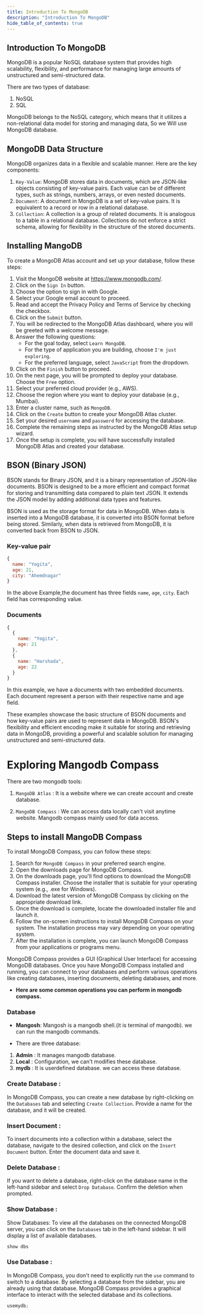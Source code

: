 ```yaml
---
title: Introduction To MongoDB
description: "Introduction To MongoDB"
hide_table_of_contents: true
---
```


## Introduction To MongoDB

MongoDB is a popular NoSQL database system that provides high scalability, flexibility, and performance for managing large amounts of unstructured and semi-structured data.

There are two types of database:

1.  NoSQL
2.  SQL

MongoDB belongs to the NoSQL category, which means that it utilizes a non-relational data model for storing and managing data, So we Will use MongoDB database.

## MongoDB Data Structure

MongoDB organizes data in a flexible and scalable manner. Here are the key components:

1. `Key-Value`: MongoDB stores data in documents, which are JSON-like objects consisting of key-value pairs. Each value can be of different types, such as strings, numbers, arrays, or even nested documents.
2. `Document`: A document in MongoDB is a set of key-value pairs. It is equivalent to a record or row in a relational database.
3. `Collection`: A collection is a group of related documents. It is analogous to a table in a relational database. Collections do not enforce a strict schema, allowing for flexibility in the structure of the stored documents.

## Installing MangoDB

To create a MongoDB Atlas account and set up your database, follow these steps:

1. Visit the MongoDB website at https://www.mongodb.com/.
2. Click on the `Sign In` button.
3. Choose the option to sign in with Google.
4. Select your Google email account to proceed.
5. Read and accept the Privacy Policy and Terms of Service by checking the checkbox.
6. Click on the `Submit` button.
7. You will be redirected to the MongoDB Atlas dashboard, where you will be greeted with a welcome message.
8. Answer the following questions:
   - For the goal today, select `Learn MongoDB`.
   - For the type of application you are building, choose `I'm just exploring`.
   - For the preferred language, select `JavaScript` from the dropdown.
9. Click on the `Finish` button to proceed.
10. On the next page, you will be prompted to deploy your database. Choose the `Free` option.
11. Select your preferred cloud provider (e.g., AWS).
12. Choose the region where you want to deploy your database (e.g., Mumbai).
13. Enter a cluster name, such as `MongoDB`.
14. Click on the `Create` button to create your MongoDB Atlas cluster.
15. Set your desired `username` and `password` for accessing the database.
16. Complete the remaining steps as instructed by the MongoDB Atlas setup wizard.
17. Once the setup is complete, you will have successfully installed MongoDB Atlas and created your database.

## BSON (Binary JSON)

BSON stands for Binary JSON, and it is a binary representation of JSON-like documents. BSON is designed to be a more efficient and compact format for storing and transmitting data compared to plain text JSON. It extends the JSON model by adding additional data types and features.

BSON is used as the storage format for data in MongoDB. When data is inserted into a MongoDB database, it is converted into BSON format before being stored. Similarly, when data is retrieved from MongoDB, it is converted back from BSON to JSON.

### Key-value pair

```js
{
  name: "Yogita",
  age: 21,
  city: "Ahemdnagar"
}
```

In the above Example,the document has three fields `name`, `age`, `city`. Each field has corresponding value.

### Documents

```js
{
  {
    name: "Yogita",
    age: 21
  },
  {
    name: "Harshada",
    age: 22
  }
}
```

In this example, we have a documents with two embedded documents. Each document represent a person with their respective name and age field.

These examples showcase the basic structure of BSON documents and how key-value pairs are used to represent data in MongoDB. BSON's flexibility and efficient encoding make it suitable for storing and retrieving data in MongoDB, providing a powerful and scalable solution for managing unstructured and semi-structured data.

# Exploring Mangodb Compass

There are two mongodb tools:

1. `MangoDB Atlas` : It is a website where we can create account and create database.

2. `MangoDB Compass` : We can access data locally can't visit anytime website.
   Mangodb compass mainly used for data access.

## Steps to install MangoDB Compass

To install MongoDB Compass, you can follow these steps:

1. Search for `MongoDB Compass` in your preferred search engine.
2. Open the downloads page for MongoDB Compass.
3. On the downloads page, you'll find options to download the MongoDB Compass installer. Choose the installer that is suitable for your operating system (e.g., .exe for Windows).
4. Download the latest version of MongoDB Compass by clicking on the appropriate download link.
5. Once the download is complete, locate the downloaded installer file and launch it.
6. Follow the on-screen instructions to install MongoDB Compass on your system. The installation process may vary depending on your operating system.
7. After the installation is complete, you can launch MongoDB Compass from your applications or programs menu.

MongoDB Compass provides a GUI (Graphical User Interface) for accessing MongoDB databases. Once you have MongoDB Compass installed and running, you can connect to your databases and perform various operations like creating databases, inserting documents, deleting databases, and more.

- **Here are some common operations you can perform in mongodb compass.**

### Database

- **Mangosh**: Mangosh is a mangodb shell.(it is terminal of mangodb).
  we can run the mangodb commands.

- There are three database:

1. **Admin** : It manages mangodb database.
2. **Local** : Configuration, we can't modifies these database.
3. **mydb** : It is userdefined database. we can access these database.

### Create Database :

In MongoDB Compass, you can create a new database by right-clicking on the `Databases` tab and selecting `Create Collection`. Provide a name for the database, and it will be created.

### Insert Document :

To insert documents into a collection within a database, select the database, navigate to the desired collection, and click on the `Insert Document` button. Enter the document data and save it.

### Delete Database :

If you want to delete a database, right-click on the database name in the left-hand sidebar and select `Drop Database`. Confirm the deletion when prompted.

### Show Database :

Show Databases: To view all the databases on the connected MongoDB server, you can click on the `Databases` tab in the left-hand sidebar. It will display a list of available databases.

```js
show dbs
```

### Use Database :

In MongoDB Compass, you don't need to explicitly run the `use` command to switch to a database. By selecting a database from the sidebar, you are already using that database. MongoDB Compass provides a graphical interface to interact with the selected database and its collections.

```js
usemydb;
```
